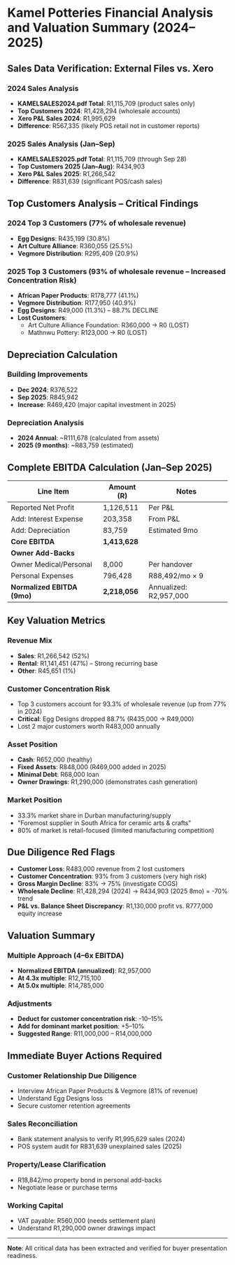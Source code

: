 # Kamel Potteries Financial Analysis and Valuation Summary (2024–2025)

## Sales Data Verification: External Files vs. Xero

### 2024 Sales Analysis
- **KAMELSALES2024.pdf Total**: R1,115,709 (product sales only)
- **Top Customers 2024**: R1,428,294 (wholesale accounts)
- **Xero P&L Sales 2024**: R1,995,629
- **Difference**: R567,335 (likely POS retail not in customer reports)

### 2025 Sales Analysis (Jan–Sep)
- **KAMELSALES2025.pdf Total**: R1,115,709 (through Sep 28)
- **Top Customers 2025 (Jan–Aug)**: R434,903
- **Xero P&L Sales 2025**: R1,266,542
- **Difference**: R831,639 (significant POS/cash sales)

## Top Customers Analysis – Critical Findings

### 2024 Top 3 Customers (77% of wholesale revenue)
- **Egg Designs**: R435,199 (30.8%)
- **Art Culture Alliance**: R360,055 (25.5%)
- **Vegmore Distribution**: R295,409 (20.9%)

### 2025 Top 3 Customers (93% of wholesale revenue – Increased Concentration Risk)
- **African Paper Products**: R178,777 (41.1%)
- **Vegmore Distribution**: R177,950 (40.9%)
- **Egg Designs**: R49,000 (11.3%) – 88.7% DECLINE
- **Lost Customers**:
  - Art Culture Alliance Foundation: R360,000 → R0 (LOST)
  - Mathnwu Pottery: R123,000 → R0 (LOST)

## Depreciation Calculation

### Building Improvements
- **Dec 2024**: R376,522
- **Sep 2025**: R845,942
- **Increase**: R469,420 (major capital investment in 2025)

### Depreciation Analysis
- **2024 Annual**: ~R111,678 (calculated from assets)
- **2025 (9 months)**: ~R83,759 (estimated)

## Complete EBITDA Calculation (Jan–Sep 2025)

| **Line Item**                | **Amount (R)** | **Notes**                     |
|------------------------------|----------------|-------------------------------|
| Reported Net Profit          | 1,126,511      | Per P&L                      |
| Add: Interest Expense        | 203,358        | From P&L                     |
| Add: Depreciation            | 83,759         | Estimated 9mo                |
| **Core EBITDA**              | **1,413,628**  |                              |
| **Owner Add-Backs**          |                |                              |
| Owner Medical/Personal       | 8,000          | Per handover                 |
| Personal Expenses            | 796,428        | R88,492/mo × 9               |
| **Normalized EBITDA (9mo)**  | **2,218,056**  | Annualized: R2,957,000       |

## Key Valuation Metrics

### Revenue Mix
- **Sales**: R1,266,542 (52%)
- **Rental**: R1,141,451 (47%) – Strong recurring base
- **Other**: R45,651 (1%)

### Customer Concentration Risk
- Top 3 customers account for 93.3% of wholesale revenue (up from 77% in 2024)
- **Critical**: Egg Designs dropped 88.7% (R435,000 → R49,000)
- Lost 2 major customers worth R483,000 annually

### Asset Position
- **Cash**: R652,000 (healthy)
- **Fixed Assets**: R848,000 (R469,000 added in 2025)
- **Minimal Debt**: R68,000 loan
- **Owner Drawings**: R1,290,000 (demonstrates cash generation)

### Market Position
- 33.3% market share in Durban manufacturing/supply
- "Foremost supplier in South Africa for ceramic arts & crafts"
- 80% of market is retail-focused (limited manufacturing competition)

## Due Diligence Red Flags
- **Customer Loss**: R483,000 revenue from 2 lost customers
- **Customer Concentration**: 93% from 3 customers (very high risk)
- **Gross Margin Decline**: 83% → 75% (investigate COGS)
- **Wholesale Decline**: R1,428,294 (2024) → R434,903 (2025 8mo) = -70% trend
- **P&L vs. Balance Sheet Discrepancy**: R1,130,000 profit vs. R777,000 equity increase

## Valuation Summary

### Multiple Approach (4–6x EBITDA)
- **Normalized EBITDA (annualized)**: R2,957,000
- **At 4.3x multiple**: R12,715,100
- **At 5.0x multiple**: R14,785,000

### Adjustments
- **Deduct for customer concentration risk**: -10–15%
- **Add for dominant market position**: +5–10%
- **Suggested Range**: R11,000,000 – R14,000,000

## Immediate Buyer Actions Required

### Customer Relationship Due Diligence
- Interview African Paper Products & Vegmore (81% of revenue)
- Understand Egg Designs loss
- Secure customer retention agreements

### Sales Reconciliation
- Bank statement analysis to verify R1,995,629 sales (2024)
- POS system audit for R831,639 unexplained sales (2025)

### Property/Lease Clarification
- R18,842/mo property bond in personal add-backs
- Negotiate lease or purchase terms

### Working Capital
- VAT payable: R560,000 (needs settlement plan)
- Understand R1,290,000 owner drawings impact

---

**Note**: All critical data has been extracted and verified for buyer presentation readiness.